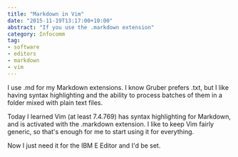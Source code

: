 ```yaml
---
title: "Markdown in Vim"
date: "2015-11-19T13:17:00+10:00"
abstract: "If you use the .markdown extension"
category: Infocomm
tag:
- software
- editors
- markdown
- vim
---
```

I use .md for my Markdown extensions. I know Gruber prefers .txt, but I like having syntax highlighting and the ability to process batches of them in a folder mixed with plain text files.

Today I learned Vim (at least 7.4.769) has syntax highlighting for Markdown, and is activated with the .markdown extension. I like to keep Vim fairly generic, so that's enough for me to start using it for everything.

Now I just need it for the IBM E Editor and I'd be set.

